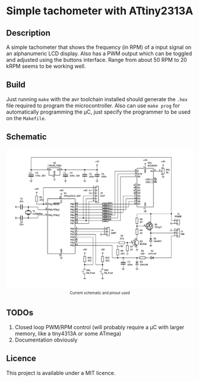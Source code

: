 # Simple tachometer with ATtiny2313A

## Description

A simple tachometer that shows the frequency (in RPM) of a input signal on an alphanumeric LCD display. Also has a PWM output which can be toggled and adjusted using the buttons interface. Range from about 50 RPM to 20 kRPM seems to be working well.

## Build

Just running `make` with the avr toolchain installed should generate the `.hex` file required to program the microcontroller. Also can use `make prog` for automatically programming the µC, just specify the programmer to be used on the `Makefile`.

## Schematic

<p align="center">
<img src="sch/sch.png" width="600"><br>
<sub><sup>Current schematic and pinout used</sub></sup>
</p>

## TODOs

1. Closed loop PWM/RPM control (will probably require a µC with larger memory, like a tiny4313A or some ATmega)
2. Documentation obviously

## Licence

This project is available under a MIT licence.